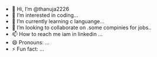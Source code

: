 - 👋 Hi, I’m @thanuja2226
- 👀 I’m interested in coding...
- 🌱 I’m currently learning c languange...
- 💞️ I’m looking to collaborate on .some compinies for jobs..
- 📫 How to reach me iam in linkedin ...
- 😄 Pronouns: ...
- ⚡ Fun fact: ...

<!---
thanuja2226/thanuja2226 is a ✨ special ✨ repository because its `README.md` (this file) appears on your GitHub profile.
You can click the Preview link to take a look at your changes.
--->
